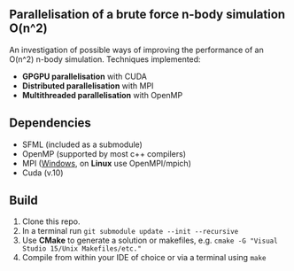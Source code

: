 ## Parallelisation of a brute force n-body simulation O(n^2)

An investigation of possible ways of improving the performance of an O(n^2) n-body simulation. Techniques implemented:

- **GPGPU parallelisation** with CUDA
- **Distributed parallelisation** with MPI
- **Multithreaded parallelisation** with OpenMP

## Dependencies
- SFML (included as a submodule)
- OpenMP (supported by most c++ compilers)
- MPI ([Windows](https://docs.microsoft.com/en-us/message-passing-interface/microsoft-mpi), on **Linux** use OpenMPI/mpich)
- Cuda (v.10)

## Build
1. Clone this repo.
2. In a terminal run ``git submodule update --init --recursive``
3. Use **CMake** to generate a solution or makefiles, e.g. ``cmake -G "Visual Studio 15/Unix Makefiles/etc."``
4. Compile from within your IDE of choice or via a terminal using ``make``

